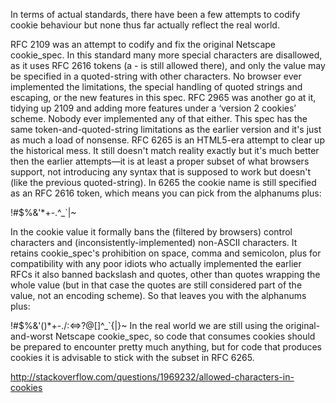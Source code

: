 In terms of actual standards, there have been a few attempts to codify cookie behaviour but none thus far actually reflect the real world.

RFC 2109 was an attempt to codify and fix the original Netscape cookie_spec. In this standard many more special characters are disallowed, as it uses RFC 2616 tokens (a - is still allowed there), and only the value may be specified in a quoted-string with other characters. No browser ever implemented the limitations, the special handling of quoted strings and escaping, or the new features in this spec.
RFC 2965 was another go at it, tidying up 2109 and adding more features under a ‘version 2 cookies’ scheme. Nobody ever implemented any of that either. This spec has the same token-and-quoted-string limitations as the earlier version and it's just as much a load of nonsense.
RFC 6265 is an HTML5-era attempt to clear up the historical mess. It still doesn't match reality exactly but it's much better then the earlier attempts—it is at least a proper subset of what browsers support, not introducing any syntax that is supposed to work but doesn't (like the previous quoted-string).
In 6265 the cookie name is still specified as an RFC 2616 token, which means you can pick from the alphanums plus:

!#$%&'*+-.^_`|~

In the cookie value it formally bans the (filtered by browsers) control characters and (inconsistently-implemented) non-ASCII characters. It retains cookie_spec's prohibition on space, comma and semicolon, plus for compatibility with any poor idiots who actually implemented the earlier RFCs it also banned backslash and quotes, other than quotes wrapping the whole value (but in that case the quotes are still considered part of the value, not an encoding scheme). So that leaves you with the alphanums plus:

!#$%&'()*+-./:<=>?@[]^_`{|}~
In the real world we are still using the original-and-worst Netscape cookie_spec, so code that consumes cookies should be prepared to encounter pretty much anything, but for code that produces cookies it is advisable to stick with the subset in RFC 6265.

http://stackoverflow.com/questions/1969232/allowed-characters-in-cookies